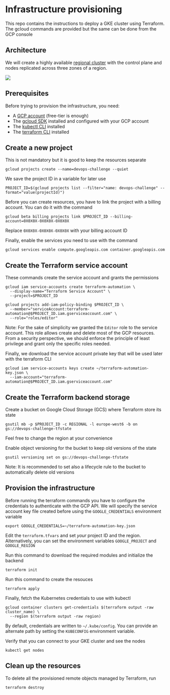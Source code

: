 # Infrastructure provisioning
This repo contains the instructions to deploy a GKE cluster using Terraform. The gcloud commands are provided but the same can be done from the GCP console

## Architecture
We will create a highly available [regional cluster](https://cloud.google.com/kubernetes-engine/docs/concepts/regional-clusters#regional) with the control plane and nodes replicated across three zones of a region. 

![](https://storage.googleapis.com/gweb-cloudblog-publish/original_images/gcp-google-kubernetes-engine-regional-clusterbcum.PNG)

## Prerequisites
Before trying to provision the infrastructure, you need:
* A [GCP account](https://console.cloud.google.com/) (free-tier is enough)
* The [gcloud SDK](https://cloud.google.com/sdk/docs/install) installed and configured with your GCP account
* The [kubectl CLI](https://kubernetes.io/docs/tasks/tools/) installed
* The [terraform CLI](https://www.terraform.io/downloads) installed

## Create a new project
This is not mandatory but it is good to keep the resources separate
```
gcloud projects create --name=devops-challenge --quiet
```
We save the project ID in a variable for later use
```
PROJECT_ID=$(gcloud projects list --filter="name: devops-challenge" --format="value(projectId)")
```
Before you can create resources, you have to link the project with a billing account. You can do it with the command
```
gcloud beta billing projects link $PROJECT_ID --billing-account=0X0X0X-0X0X0X-0X0X0X
```
Replace `0X0X0X-0X0X0X-0X0X0X` with your billing account ID

Finally, enable the services you need to use with the command
```
gcloud services enable compute.googleapis.com container.googleapis.com
```

## Create the Terraform service account
These commands create the service account and grants the permissions
```
gcloud iam service-accounts create terraform-automation \
  --display-name="Terraform Service Account" \
  --project=$PROJECT_ID
```
```
gcloud projects add-iam-policy-binding $PROJECT_ID \
  --member="serviceAccount:terraform-automation@$PROJECT_ID.iam.gserviceaccount.com" \
  --role="roles/editor"
```
Note: For the sake of simplicity we granted the `Editor` role to the service account. This role allows create and delete most of the GCP resources.
From a security perspective, we should enforce the principle of least privilege and grant only the specific roles needed.

Finally, we download the service account private key that will be used later with the terraform CLI
```
gcloud iam service-accounts keys create ~/terraform-automation-key.json \
  --iam-account="terraform-automation@$PROJECT_ID.iam.gserviceaccount.com"
```

## Create the Terraform backend storage
Create a bucket on Google Cloud Storage (GCS) where Terraform store its state
```
gsutil mb -p $PROJECT_ID -c REGIONAL -l europe-west6 -b on gs://devops-challenge-tfstate
```
Feel free to change the region at your convenience

Enable object versioning for the bucket to keep old versions of the state
```
gsutil versioning set on gs://devops-challenge-tfstate
```
Note: It is recommended to set also a lifecycle rule to the bucket to automatically delete old versions

## Provision the infrastructure
Before running the terraform commands you have to configure the credentials to authenticate with the GCP API. We will specify the service account key file created before using the `GOOGLE_CREDENTIALS` environment variable
```
export GOOGLE_CREDENTIALS=~/terraform-automation-key.json
```

Edit the `terraform.tfvars` and set *your* project ID and the region. Alternatively, you can set the environment variables `GOOGLE_PROJECT` and `GOOGLE_REGION`

Run this command to download the required modules and initialize the backend
```
terraform init
```
Run this command to create the resouces
```
terraform apply
```

Finally, fetch the Kubernetes credentials to use with kubectl
```
gcloud container clusters get-credentials $(terraform output -raw cluster_name) \
  --region $(terraform output -raw region)
```
By default, credentials are written to `~/.kube/config`. You can provide an alternate path by setting the `KUBECONFIG` environment variable.

Verify that you can connect to your GKE cluster and see the nodes
```
kubectl get nodes
```

## Clean up the resources
To delete all the provisioned remote objects managed by Terraform, run
```
terraform destroy
```
